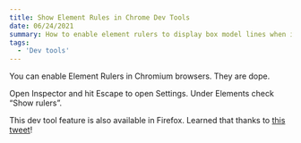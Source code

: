 ```yaml
---
title: Show Element Rules in Chrome Dev Tools
date: 06/24/2021
summary: How to enable element rulers to display box model lines when inspecting elements
tags:
  - 'Dev tools'
---
```


You can enable Element Rulers in Chromium browsers. They are dope.

<base-image src="/images/content/rulers-example.png" alt="Example of the box model lines" max-width="700px"></base-image>

Open Inspector and hit Escape to open Settings. Under Elements check “Show rulers”.

<base-image src="/images/content/enable-show-rulers.png" alt="Enable show rulers in Chrome dev tools" max-width="500px"></base-image>

This dev tool feature is also available in Firefox. Learned that thanks to [this tweet](https://twitter.com/frontstuff_io/status/1407824370945474564)!
